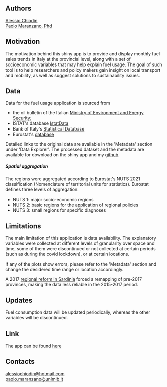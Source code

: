 ## Authors
[Alessio Chiodin](https://www.linkedin.com/in/alessio-chiodin/)\
[Paolo Maranzano, Phd](https://www.paolomaranzano.net/home)

## Motivation
The motivation behind this shiny app is to provide and display monthly fuel sales trends in Italy at the provincial level, along with a set of socioeconomic variables that may help explain fuel usage. The goal of such tool is to help researchers and policy makers gain insight on local transport and mobility, as well as suggest solutions to sustainability issues. 

## Data
Data for the fuel usage application is sourced from 
- the oil bulletin of the Italian [Ministry of Environment and Energy Security](https://dgsaie.mise.gov.it/bollettino_petrolifero.php);
- ISTAT's database [IstatData](https://esploradati.istat.it/databrowser/#/it/dw/categories)
- Bank of Italy's [Statistical Database](https://www.bancaditalia.it/statistiche/basi-dati/bds/index.html?com.dotmarketing.htmlpage.language=1)
- Eurostat's [database](https://ec.europa.eu/eurostat/web/main/data/database)

Detailed links to the original data are available in the 'Metadata' section under 'Data Explorer'. 
The processed dataset and the metadata are available for download on the shiny app and my [github](https://github.com/ale-ch).

##### Spatial aggregation
The regions were aggregated according to Eurostat's NUTS 2021 classification (Nomenclature of territorial units for statistics). Eurostat defines three levels of aggregation:
- NUTS 1: major socio-economic regions
- NUTS 2: basic regions for the application of regional policies
- NUTS 3: small regions for specific diagnoses

## Limitations
The main limitation of this application is data availability. The explanatory variables were collected at different levels of granularity over space and time, some of them were discontinued or not collected at certain periods (such as during the covid lockdown), or at certain locations. 

If any of the plots show errors, please refer to the 'Metadata' section and change the desidered time range or location accordingly. 

A 2017 [regional reform in Sardinia](https://web.archive.org/web/20160509123345/http://www.regione.sardegna.it/j/v/25?s=306981&v=2&c=348&t=1) forced a remapping of pre-2017 provinces, making the data less reliable in the 2015-2017 period. 

## Updates
Fuel consumption data will be updated periodically, whereas the other variables will be discontinued.

## Link
The app can be found [here](https://ale-ch.shinyapps.io/it-fuel-dashboard/)

## Contacts
[alessiochiodin@hotmail.com](mailto:alessiochiodin@hotmail.com)\
[paolo.maranzano@unimib.it](mailto:paolo.maranzano@unimib.it)
